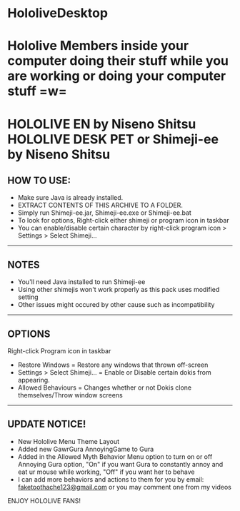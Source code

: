 # HololiveDesktop
Hololive Members inside your computer doing their stuff while you are working or doing your computer stuff =w=
==============================================
HOLOLIVE EN by Niseno Shitsu
HOLOLIVE DESK PET or Shimeji-ee by Niseno Shitsu
==============================================
HOW TO USE:
-----------------------------------
- Make sure Java is already installed.
- EXTRACT CONTENTS OF THIS ARCHIVE TO A FOLDER.
- Simply run Shimeji-ee.jar, Shimeji-ee.exe or Shimeji-ee.bat
- To look for options, Right-click either shimeji or program icon in taskbar
- You can enable/disable certain character by right-click program icon > Settings > Select Shimeji...

-----------------------------------
NOTES
-----------------------------------
- You'll need Java installed to run Shimeji-ee
- Using other shimejis won't work properly as this pack uses modified setting
- Other issues might occured by other cause such as incompatibility

-----------------------------------
OPTIONS
-----------------------------------
Right-click Program icon in taskbar
- Restore Windows = Restore any windows that thrown off-screen
- Settings > Select Shimeji... = Enable or Disable certain dokis from appearing.
- Allowed Behaviours = Changes whether or not Dokis clone themselves/Throw window screens

-----------------------------------
UPDATE NOTICE!
-----------------------------------
- New Hololive Menu Theme Layout
- Added new GawrGura AnnoyingGame to Gura
- Added in the Allowed Myth Behavior Menu option to turn on or off Annoying Gura option, "On" if you want Gura to constantly annoy and eat ur mouse while working, "Off" if you want her to behave
- I can add more behaviors and actions to them for you 
  by email: faketoothache123@gmail.com or you may comment one from my videos

ENJOY HOLOLIVE FANS!
